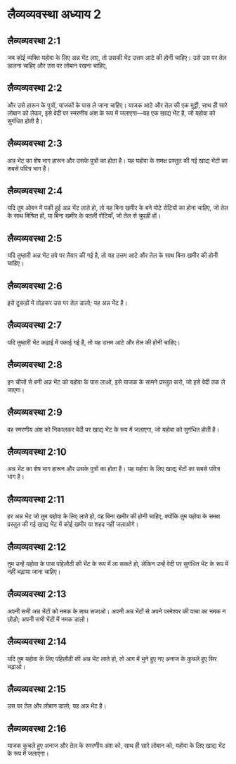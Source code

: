 # लैव्यव्यवस्था अध्याय 2

## लैव्यव्यवस्था 2:1
जब कोई व्यक्ति यहोवा के लिए अन्न भेंट लाए, तो उसकी भेंट उत्तम आटे की होनी चाहिए। उसे उस पर तेल डालना चाहिए और उस पर लोबान रखना चाहिए,

## लैव्यव्यवस्था 2:2
और उसे हारून के पुत्रों, याजकों के पास ले जाना चाहिए। याजक आटे और तेल की एक मुट्ठी, साथ ही सारे लोबान को लेकर, इसे वेदी पर स्मरणीय अंश के रूप में जलाएगा—यह एक खाद्य भेंट है, जो यहोवा को सुगंधित होती है।

## लैव्यव्यवस्था 2:3
अन्न भेंट का शेष भाग हारून और उसके पुत्रों का होता है। यह यहोवा के समक्ष प्रस्तुत की गई खाद्य भेंटों का सबसे पवित्र भाग है।

## लैव्यव्यवस्था 2:4
यदि तुम ओवन में पकी हुई अन्न भेंट लाते हो, तो यह बिना खमीर के बने मोटे रोटियों का होना चाहिए, जो तेल के साथ मिश्रित हों, या बिना खमीर के पतली रोटियाँ, जो तेल से चुपड़ी हों।

## लैव्यव्यवस्था 2:5
यदि तुम्हारी अन्न भेंट तवे पर तैयार की गई है, तो यह उत्तम आटे और तेल के साथ बिना खमीर की होनी चाहिए।

## लैव्यव्यवस्था 2:6
इसे टुकड़ों में तोड़कर उस पर तेल डालो; यह अन्न भेंट है।

## लैव्यव्यवस्था 2:7
यदि तुम्हारी भेंट कढ़ाई में पकाई गई है, तो यह उत्तम आटे और तेल की होनी चाहिए।

## लैव्यव्यवस्था 2:8
इन चीजों से बनी अन्न भेंट को यहोवा के पास लाओ, इसे याजक के सामने प्रस्तुत करो, जो इसे वेदी तक ले जाएगा।

## लैव्यव्यवस्था 2:9
वह स्मरणीय अंश को निकालकर वेदी पर खाद्य भेंट के रूप में जलाएगा, जो यहोवा को सुगंधित होती है।

## लैव्यव्यवस्था 2:10
अन्न भेंट का शेष भाग हारून और उसके पुत्रों का होता है। यह यहोवा के लिए खाद्य भेंटों का सबसे पवित्र भाग है।

## लैव्यव्यवस्था 2:11
हर अन्न भेंट जो तुम यहोवा के लिए लाते हो, वह बिना खमीर की होनी चाहिए, क्योंकि तुम यहोवा के समक्ष प्रस्तुत की गई खाद्य भेंट में कोई खमीर या शहद नहीं जलाओगे।

## लैव्यव्यवस्था 2:12
तुम उन्हें यहोवा के पास पहिलौठी की भेंट के रूप में ला सकते हो, लेकिन उन्हें वेदी पर सुगंधित भेंट के रूप में नहीं चढ़ाया जाना चाहिए।

## लैव्यव्यवस्था 2:13
अपनी सभी अन्न भेंटों को नमक के साथ सजाओ। अपनी अन्न भेंटों से अपने परमेश्वर की वाचा का नमक न छोड़ो; अपनी सभी भेंटों में नमक डालो।

## लैव्यव्यवस्था 2:14
यदि तुम यहोवा के लिए पहिलौठी की अन्न भेंट लाते हो, तो आग में भुने हुए नए अनाज के कुचले हुए सिर चढ़ाओ।

## लैव्यव्यवस्था 2:15
उस पर तेल और लोबान डालो; यह अन्न भेंट है।

## लैव्यव्यवस्था 2:16
याजक कुचले हुए अनाज और तेल के स्मरणीय अंश को, साथ ही सारे लोबान को, यहोवा के लिए खाद्य भेंट के रूप में जलाएगा।
